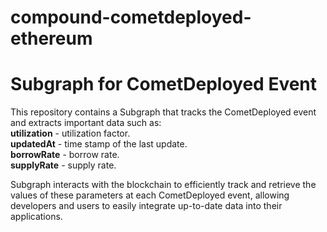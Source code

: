 # compound-cometdeployed-ethereum
# Subgraph for CometDeployed Event

This repository contains a Subgraph that tracks the CometDeployed event and extracts important data such as:  
**utilization** - utilization factor.  
**updatedAt** - time stamp of the last update.  
**borrowRate** - borrow rate.  
**supplyRate** - supply rate.  

Subgraph interacts with the blockchain to efficiently track and retrieve the values of these parameters at each CometDeployed event, allowing developers and users to easily integrate up-to-date data into their applications.
